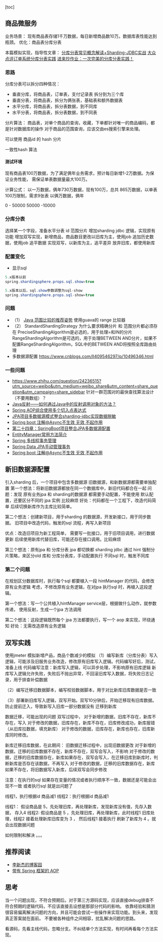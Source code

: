 [toc]
## 商品微服务
业务场景： 现有商品表存储1千万数据，每日新增商品数10万。数据库表性能达到瓶颈。
优化：商品表分库分表

本篇模拟实现，指导性文章：
[分库分表常见概念解读+Sharding-JDBC实战](https://jishuin.proginn.com/p/763bfbd302e8)
[大众点评订单系统分库分表实践](https://tech.meituan.com/2016/11/18/dianping-order-db-sharding.html)
[进来抄作业：一次完美的分库分表实践！](https://database.51cto.com/art/202012/637727.htm)

### 思路
分库分表可以拆分四种情况：
* 垂直分库，将商品表，订单表，支付记录表 拆分到为三个库
* 垂直分表，将商品表，拆分为俩张表，基础表和额外数据表
* 水平分库，将商品表，拆分表数据，到不同库
* 水平分表，将商品表，拆分表数据，到不同表

分片算法：
商品表，对单个商品的查询，收藏，下单都针对唯一的商品编码，都是针对数据库的操作
对于商品的范围查询，应该交由es搜索引擎来处理。

可以使用 商品id 的 hash 分片

一致性hash 算法

#### 测试环境
现有商品表100万数据，为了满足俩年业务需求，预计每日新增1-2万数据。为保证业务性能，
需保证单表数据量最大100万。

计算公式： 以一万数据，俩年730万数据，现有100万，总共 865万数据，以单表100万限制，需求9张表
以俩万数据，俩年




0 - 50000
50000 -10000





### 分库分表

选择某一个字段，准备水平分表  id 范围分片
增加sharding jdbc 逻辑，实现原有功能
增加双写实现，新增商品，商品数目更改以旧库为主，使用job 追加历史数据，使用job 追平数据
实现双写，以新库为主，追平差异
放弃旧库，都使用新库


### 配置变化
* 显示sql 
```java
5.x版本以前
spring.shardingsphere.props.sql.show=true

5.x版本以后，sql.show参数调整为sql-show
spring.shardingsphere.props.sql-show=true
```



### 问题
* （1） [Java 范围比较的推荐姿势](https://blog.csdn.net/w605283073/article/details/121297313)
使用guava的 range 比较器
* （2） StandardShardingStrategy 为什么要求精确分片 和 范围分片都必须存在
PreciseShardingAlgorithm是必选的，用于处理=和IN的分片
RangeShardingAlgorithm是可选的，用于处理BETWEEN AND分片，如果不配置RangeShardingAlgorithm，SQL中的BETWEEN AND将按照全库路由处理
* 多数据源配置 https://www.cnblogs.com/ll409546297/p/10496346.html


### 一些问题
* https://www.zhihu.com/question/24236515?utm_source=weibo&utm_medium=weibo_share&utm_content=share_question&utm_campaign=share_sidebar
针对一群范围对的最快查找算法设计（不要用数组）？
* [Java反射——如何通过Java中的反射调用对象的方法？](https://blog.csdn.net/ly_xiamu/article/details/82900482)
* [Spring AOP组合使用多个切入点表达式](https://blog.csdn.net/qq_32224047/article/details/107103819)
* [JPA项目多数据源模式整合sharding-jdbc实现数据脱敏](http://www.kailing.pub/article/index/arcid/279.html)
* [Spring boot 注解@Async不生效 无效 不起作用](https://blog.csdn.net/weixin_37760377/article/details/103627676)
* [第二十四章：SpringBoot项目整合JPA多数据源配置](https://www.jianshu.com/p/9f812e651319)
* [EntityManager常用方法简介](https://www.cnblogs.com/powerwu/articles/10733838.html)
* [Spring 多线程事务管理](https://dzone.com/articles/spring-transaction-management-over-multiple-thread-1)
* [Spring Data JPA手动管理事务](https://blog.csdn.net/loushangdeanshi/article/details/106322450)
* [Spring boot 注解@Async不生效 无效 不起作用](https://blog.csdn.net/weixin_37760377/article/details/103627676)


    
## 新旧数据源配置 
引入sharding 后，一个项目中包含多数据源
旧数据源，和新数据源都需要单独配置
第一个想法：将新旧数据源都放在同一个数据库中，新旧代码都合在一起
问题：发现 原有业务jpa 和 sharding的数据源 都需要手动配置，不能使用 默认配置，还要区分不同的 jpa 实例
比较麻烦
好处：代码都在一个工程下，改造代码简单
后续切换新库作为主库比较简单。





第二个想法：创建新项目，用于sharding 的数据源，开发新接口，用于同步数据。
旧项目中改造代码，触发的sql 流程，再写入新项目

优点：改造旧项目为新工程简单，
需要写一批接口，用于旧项目调用，进行数据更新
后续使用新库代替旧库，可能还存在接口调用。比较麻烦


第三个想法：原有jpa  和 分库分表 jpa 都切换都 sharding jdbc
通过 hint 强制分片策略，来区分old 库和 分库分表库，手动配置执行 不同sql 时，触发不同库



### 第二个问题
在规划区分数据库时，执行每个sql 都要植入一段 hintManager 的代码，会修改原有业务逻辑
考虑，不修改原有业务逻辑，在对jpa 执行sql 时，再植入这段逻辑。

第一个想法：写一个公共植入hintManager service层，根据做什么动作，就参数传递， 使用反射，生成一个jpa 方法调用


第二个想法：这段逻辑既然每个 jpa 方法都要执行，写一个 aop 来实现，环绕通知
好处：无需改造原有业务逻辑



## 双写实践

使用jmeter 模拟新增产品，商品个数减少的模拟
（1）编写新库（分库分表）写入逻辑，可能涉及旧服务业务改造，修改原有旧库写入逻辑。代码编写好后，测试，准备上线
     代码编写注意：新库写入逻辑，可以异步处理，不影响原有旧库逻辑
     新库写入逻辑允许失败，失败后不抛出异常，不回滚旧库写入数据，将失败日志记录，用于排查补偿数据
         
（2）编写迁移旧数据脚本，编写校验数据脚本，用于对比新库旧库数据是否一致
    
 （3）部署新旧库写入逻辑，双写开始。双写10分钟后，开始迁移现有旧库数据。防止提前迁入，导致新写入旧库一部分数据没有
 迁移到新库
 
 
 
 
 数据迁移，可能出现的问题
 双写过程中，
 对于新增的数据，旧库不存在，新库不存在，写入
 对于修改的数据，旧库存在，新库不存在，旧库修改成功，新库报错（从旧库拉数据，填充新库）
 对于修改的数据，旧库存在，新库也存在，旧库新库同时修改。
 
 新库迁移旧库数据，在此期间： 旧数据迁移过程中，出现旧数据更改
对于新增的数据，迁移的旧库数据不存在，新库不存在，双写会写入，不影响
对于修改的数据，迁移的旧库数据存在，新库如果存在，双写会写入，在迁移旧库到新库时，判断新库是否存在该数据，不再写入
对于修改的数据，迁移的旧库数据存在，新库如果不存在，将旧数据写入新库，后续双写会同步修改


注意：在执行的sql 如果存在变量的情况或者执行顺序不一致，数据还是可能会出现不一致  或者执行sql 就是出问题了

线程1，执行根据id 商品减1
线程2：执行根据id 商品减1

线程1： 假设商品是 5，先处理旧库，再处理新库，发现新库没有值，先存入数据， 存入4
线程2: 假设商品是 5 ，先处理旧库，再处理新库，此时线程1 旧库处理，线程2 接着处理新库旧库变为 3 ，
然后线程1 接着执行 刷新了新库为 4 。就会出现数据问题


如何限制和解决
。。。

 

 
    
 
 
 
 

## 推荐阅读
* [李新杰的博客园](https://www.cnblogs.com/lixinjie/tag/Spring/)
* [带有 Spring 框架的 AOP](https://www.tutorialspoint.com/spring/aop_with_spring.htm)



## 思考
当一个问题出现，不符合预期后。对于第三方源码实现，应该直接debug排查不符合预期的逻辑代码，不应该直接去设想是那部分代码的影响。
依靠经验和猜测很容易偏离解决问题的方向，并且可能会尝试一些操作来实现功能。到头来，发现真正答案就在面前。
不要被各种组件之间相容，扰乱解决问题的思路。


看源码，先看主线代码，忽略分支。不纠结单个方法实现，有时间再看每个方法实现。




